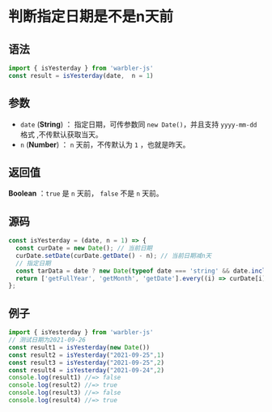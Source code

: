 <!--
 * @Author: 一尾流莺
 * @Description:判断指定日期是不是n天前
 * @Date: 2021-09-26 18:03:06
 * @LastEditTime: 2021-09-26 18:07:06
 * @FilePath: \warblerjs-guide\docs\guide\date\isToday.md
-->
# 判断指定日期是不是n天前

## 语法


```js
import { isYesterday } from 'warbler-js'
const result = isYesterday(date,  n = 1)
```

## 参数

- `date` (**String**) ： 指定日期，可传参数同 `new Date()`，并且支持 `yyyy-mm-dd`格式 ,不传默认获取当天。
- `n` (**Number**) ：  `n` 天前，不传默认为 `1` ，也就是昨天。

## 返回值

**Boolean** ：`true` 是 `n` 天前， `false` 不是 `n` 天前。


## 源码

```js
const isYesterday = (date, n = 1) => {
  const curDate = new Date(); // 当前日期
  curDate.setDate(curDate.getDate() - n); // 当前日期减n天
  // 指定日期
  const tarData = date ? new Date(typeof date === 'string' && date.includes('-') ? date.replace(/-/g, '/') : date) : new Date();
  return ['getFullYear', 'getMonth', 'getDate'].every((i) => curDate[i]() === tarData[i]());
};
```

## 例子


```js
import { isYesterday } from 'warbler-js'
// 测试日期为2021-09-26
const result1 = isYesterday(new Date())
const result2 = isYesterday("2021-09-25",1)
const result3 = isYesterday("2021-09-25",2)
const result4 = isYesterday("2021-09-24",2)
console.log(result1) //=> false
console.log(result2) //=> true
console.log(result3) //=> false
console.log(result4) //=> true
```